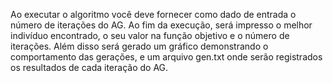 Ao executar o algoritmo você deve fornecer como dado de entrada o número de iterações do AG.
Ao fim da execução, será impresso o melhor indivíduo encontrado, o seu valor na função objetivo e o número de iterações.
Além disso será gerado um gráfico demonstrando o comportamento das gerações, e um arquivo gen.txt onde serão registrados
os resultados de cada iteração do AG.